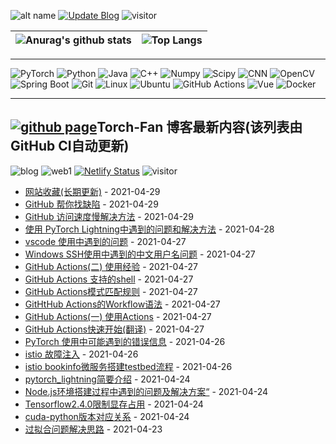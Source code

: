 ![alt name](https://img.shields.io/badge/fan%20qiliang-NanKai-orange)  [![Update Blog](https://github.com/QiliangFan/QiliangFan/actions/workflows/update_blog.yml/badge.svg)](https://github.com/QiliangFan/QiliangFan/actions/workflows/update_blog.yml) ![visitor](https://img.shields.io/badge/dynamic/json?url=https://runkit.io/qiliangfan/github-busuanzi/branches/master&query=$.site_uv&label=visitor)


| ![Anurag's github stats](https://github-readme-stats.vercel.app/api?username=QiliangFan&show_icons=true&theme=dracula)  | ![Top Langs](https://github-readme-stats.vercel.app/api/top-langs/?username=QiliangFan&layout=compact) |
| --| ---|

---

![PyTorch](https://img.shields.io/static/v1?label=&message=PyTorch&color=%3CCOLOR%3E&logo=PyTorch) 
![Python](https://img.shields.io/static/v1?style=flat&logo=Python&label=&message=Python&color=9cf)
![Java](https://img.shields.io/static/v1?style=flat&logo=Java&label=&message=Java&color=blueviolet)
![C++](https://img.shields.io/static/v1?style=flat&logo=C%2B%2B&label=&message=c%2B%2B&color=important)
![Numpy](https://img.shields.io/static/v1?style=flat&logo=Numpy&label=&message=Numpy&color=yellow)
![Scipy](https://img.shields.io/static/v1?style=flat&logo=Scipy&label=&message=Scipy&color=blue)
![CNN](https://img.shields.io/static/v1?style=flat&logo=CNN&label=&message=CNN&color=critical)
![OpenCV](https://img.shields.io/static/v1?style=flat&logo=OpenCV&label=&message=OpenCV&color=%235c3ee8)
![Spring Boot](https://img.shields.io/static/v1?style=flat&logo=Spring&label=&message=Spring%20Boot&color=blue)
![Git](https://img.shields.io/static/v1?style=flat&logo=Git&label=&message=Git&color=%236DB33F)
![Linux](https://img.shields.io/static/v1?style=flat&logo=Linux&label=&message=Linux&color=9cf)
![Ubuntu](https://img.shields.io/static/v1?style=flat&logo=Ubuntu&label=&message=Ubuntu&color=%23395420)
![GitHub Actions](https://img.shields.io/static/v1?style=flat&logo=GitHub%20Actions&label=&message=GitHub%20Actions&color=%23212121)
![Vue](https://img.shields.io/static/v1?style=flat&logo=Vue.js&label=&message=Vue.js&color=%23212121)
![Docker](https://img.shields.io/static/v1?style=flat&logo=Docker&label=&message=Docker&color=yellow)




---

## [![github page](https://img.shields.io/github/deployments/qiliangfan/qiliangfan.github.io/github-pages?style=for-the-badge)](https://github.com/QiliangFan/qiliangfan.github.io)Torch-Fan 博客最新内容(该列表由GitHub CI自动更新)

![blog](https://img.shields.io/website?logo=Netlify&url=https%3A%2F%2Ftorch-fan.netlify.app%2F) ![web1](https://img.shields.io/mozilla-observatory/grade-score/torch-fan.netlify.app?logo=Netlify&publish) 
[![Netlify Status](https://api.netlify.com/api/v1/badges/7db7e56b-8baa-4768-970f-00e58f6cdb5d/deploy-status)](https://app.netlify.com/sites/torch-fan/deploys)
![visitor](https://img.shields.io/badge/dynamic/json?url=https://runkit.io/qiliangfan/busuanzi/branches/master&query=$.site_uv&label=visitor)

<!-- START_SECTION:blog -->
* <a href='https://torch-fan.netlify.app/2021/04/29/wang-zhan-shou-cang/' target='_blank'>网站收藏(长期更新)</a> - 2021-04-29
* <a href='https://torch-fan.netlify.app/2021/04/29/github-bang-ni-zhao-que-xian/' target='_blank'>GitHub 帮你找缺陷</a> - 2021-04-29
* <a href='https://torch-fan.netlify.app/2021/04/29/github-fang-wen-su-du-man-jie-jue-fang-fa/' target='_blank'>GitHub 访问速度慢解决方法</a> - 2021-04-29
* <a href='https://torch-fan.netlify.app/2021/04/28/shi-yong-pytorch-lightning-zhong-yu-dao-de-wen-ti-he-jie-jue-fang-fa/' target='_blank'>使用 PyTorch Lightning中遇到的问题和解决方法</a> - 2021-04-28
* <a href='https://torch-fan.netlify.app/2021/04/27/vscode-shi-yong-zhong-yu-dao-de-wen-ti/' target='_blank'>vscode 使用中遇到的问题</a> - 2021-04-27
* <a href='https://torch-fan.netlify.app/2021/04/27/windows-ssh-shi-yong-zhong-yu-dao-de-zhong-wen-yong-hu-ming-wen-ti/' target='_blank'>Windows SSH使用中遇到的中文用户名问题</a> - 2021-04-27
* <a href='https://torch-fan.netlify.app/2021/04/27/github-actions-er-shi-yong-jing-yan/' target='_blank'>GitHub Actions(二) 使用经验</a> - 2021-04-27
* <a href='https://torch-fan.netlify.app/2021/04/27/github-actions-zhi-chi-de-shell/' target='_blank'>GitHub Actions 支持的shell</a> - 2021-04-27
* <a href='https://torch-fan.netlify.app/2021/04/27/github-actions-mo-shi-pi-pei-gui-ze/' target='_blank'>GitHub Actions模式匹配规则</a> - 2021-04-27
* <a href='https://torch-fan.netlify.app/2021/04/27/giththub-actions-de-workflow-yu-fa/' target='_blank'>GitHtHub Actions的Workflow语法</a> - 2021-04-27
* <a href='https://torch-fan.netlify.app/2021/04/27/github-actions-yi-shi-yong-actions/' target='_blank'>GitHub Actions(一) 使用Actions</a> - 2021-04-27
* <a href='https://torch-fan.netlify.app/2021/04/27/github-actions-kuai-su-kai-shi-fan-yi/' target='_blank'>GitHub Actions快速开始(翻译)</a> - 2021-04-27
* <a href='https://torch-fan.netlify.app/2021/04/26/pytorch-shi-yong-zhong-ke-neng-yu-dao-de-cuo-wu-xin-xi/' target='_blank'>PyTorch 使用中可能遇到的错误信息</a> - 2021-04-26
* <a href='https://torch-fan.netlify.app/2021/04/26/istio-gu-zhang-zhu-ru/' target='_blank'>istio 故障注入</a> - 2021-04-26
* <a href='https://torch-fan.netlify.app/2021/04/26/istio-bookinfo-wei-fu-wu-da-jian-testbed-liu-cheng/' target='_blank'>istio bookinfo微服务搭建testbed流程</a> - 2021-04-26
* <a href='https://torch-fan.netlify.app/2021/04/24/pytorch-lightning-jian-yao-jie-shao/' target='_blank'>pytorch_lightning简要介绍</a> - 2021-04-24
* <a href='https://torch-fan.netlify.app/2021/04/24/node-js-huan-jing-da-jian-guo-cheng-zhong-yu-dao-de-wen-ti-ji-jie-jue-fang-an/' target='_blank'>Node.js环境搭建过程中遇到的问题及解决方案“</a> - 2021-04-24
* <a href='https://torch-fan.netlify.app/2021/04/24/tensorflow2-4-0-xian-zhi-xian-cun-zhan-yong/' target='_blank'>Tensorflow2.4.0限制显存占用</a> - 2021-04-24
* <a href='https://torch-fan.netlify.app/2021/04/24/cuda-python-ban-ben-dui-ying-guan-xi/' target='_blank'>cuda-python版本对应关系</a> - 2021-04-24
* <a href='https://torch-fan.netlify.app/2021/04/23/guo-ni-he-wen-ti-jie-jue-si-lu/' target='_blank'>过拟合问题解决思路</a> - 2021-04-23
<!-- END_SECTION:blog -->